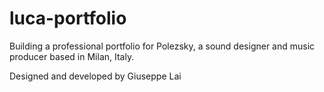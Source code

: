 # luca-portfolio

Building a professional portfolio for Polezsky, a sound designer and music producer based in Milan, Italy.

Designed and developed by Giuseppe Lai
